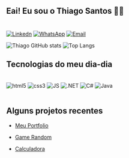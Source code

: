 
## Eai! Eu sou o Thiago Santos 🤙🏽
#
[![Linkedn](https://img.shields.io/badge/LinkedIn-0077B5?style=for-the-badge&logo=linkedin&logoColor=white)](https://www.linkedin.com/in/thiagosantosg/)
[![WhatsApp](https://img.shields.io/badge/WhatsApp-25D366?style=for-the-badge&logo=whatsapp&logoColor=white)](https://wa.me/qr/GXWKKXFHZB7IA1)
[![Email](https://img.shields.io/badge/Gmail-D14836?style=for-the-badge&logo=gmail&logoColor=white)](mailto:thiago.santos.gomes.00@gmail.com)

![Thiago GitHub stats](https://github-readme-stats.vercel.app/api?username=Thiago-SantosG&show_icons=true&theme=dark)
![Top Langs](https://github-readme-stats.vercel.app/api/top-langs/?username=Thiago-SantosG&layout=compact)

## Tecnologias do meu dia-dia

<div style="display: inline_block"><br/>
    <img align="center" alt="html5" src=https://img.shields.io/badge/HTML5-E34F26?style=for-the-badge&logo=html5&logoColor=white>
    <img align="center" alt="css3" src=https://img.shields.io/badge/CSS3-1572B6?style=for-the-badge&logo=css3&logoColor=white>
    <img align="center" alt="JS" src=https://img.shields.io/badge/JavaScript-323330?style=for-the-badge&logo=javascript&logoColor=F7DF1E>
    <img align="center" alt=".NET" src=https://img.shields.io/badge/.NET-5C2D91?style=for-the-badge&logo=.net&logoColor=white>
    <img align="center" alt="C#" src=https://img.shields.io/badge/C%23-239120?style=for-the-badge&logo=c-sharp&logoColor=white>
    <img align="center" alt="Java" src=https://img.shields.io/badge/Java-ED8B00?style=for-the-badge&logo=openjdk&logoColor=white>
</div><br/>

## Alguns projetos recentes

- [Meu Portfolio](https://meu-portifolio-gamma.vercel.app/)<br/>

- [Game Random](https://game-numero-aleatorio-eight.vercel.app/)<br/>

- [Calculadora](https://calculadora-eosin-zeta.vercel.app/)<br/>

